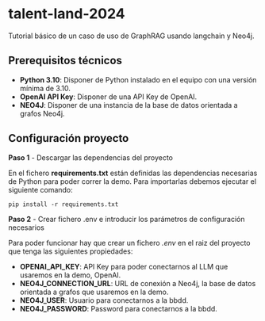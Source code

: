 # talent-land-2024
Tutorial básico de un caso de uso de GraphRAG usando langchain y Neo4j.

## Prerequisitos técnicos

-  **Python 3.10**: Disponer de Python instalado en el equipo con una versión mínima de 3.10.
-  **OpenAI API Key**: Disponer de una API Key de OpenAI.
-  **NEO4J**: Disponer de una instancia de la base de datos orientada a grafos Neo4j.

## Configuración proyecto

**Paso 1** - Descargar las dependencias del proyecto

En el fichero **requirements.txt** están definidas las dependencias necesarias de Python para poder correr la demo. Para importarlas debemos ejecutar el siguiente comando: 
```
pip install -r requirements.txt
```

**Paso 2** - Crear fichero .env e introducir los parámetros de configuración necesarios

Para poder funcionar hay que crear un fichero _.env_ en el raiz del proyecto que tenga las siguientes propiedades:

-  **OPENAI_API_KEY**: API Key para poder conectarnos al LLM que usaremos en la demo, OpenAI.
-  **NEO4J_CONNECTION_URL**: URL de conexión a Neo4j, la base de datos orientada a grafos que usaremos en la demo.
-  **NEO4J_USER**: Usuario para conectarnos a la bbdd.
-  **NEO4J_PASSWORD**: Password para conectarnos a la bbdd.
